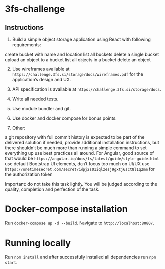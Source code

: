 # 3fs-challenge

## Instructions

1. Build a simple object storage application using React with following requirements:

create bucket with name and location
list all buckets
delete a single bucket
upload an object to a bucket
list all objects in a bucket
delete an object

2. Use wireframes available at `https://challenge.3fs.si/storage/docs/wireframes.pdf` for the application’s design and UX.

3. API specification is available at `https://challenge.3fs.si/storage/docs`.

4. Write all needed tests.

5. Use module bundler and git.

6. Use docker and docker compose for bonus points.

7. Other:

a git repository with full commit history is expected to be part of the delivered solution
if needed, provide additional installation instructions, but there shouldn’t be much more than running a simple command to set everything up
use best practices all around. For Angular, good source of that would be `https://angular.io/docs/ts/latest/guide/style-guide.html`
use default Bootstrap UI elements, don’t focus too much on UI/UX
use `https://onetimesecret.com/secret/idpj2s01iqlzesj9gxtj6sct8l1q2mm` for the authorization token

Important: do not take this task lightly. You will be judged according to the quality, completion and perfection of the task.

# Docker-compose installation

Run `docker-compose up -d --build`. Navigate to `http://localhost:8080/`.

# Running locally

Run `npm install` and after successfully installed all dependencies run `npm start`.
